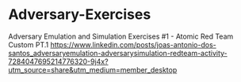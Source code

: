 # Adversary-Exercises

Adversary Emulation and Simulation Exercises #1 - Atomic Red Team Custom PT.1
https://www.linkedin.com/posts/joas-antonio-dos-santos_adversaryemulation-adversarysimulation-redteam-activity-7284047695214776320-9j4x?utm_source=share&utm_medium=member_desktop
